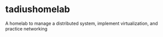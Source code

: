 # tadiushomelab
A homelab to manage a distributed system, implement virtualization, and practice networking
